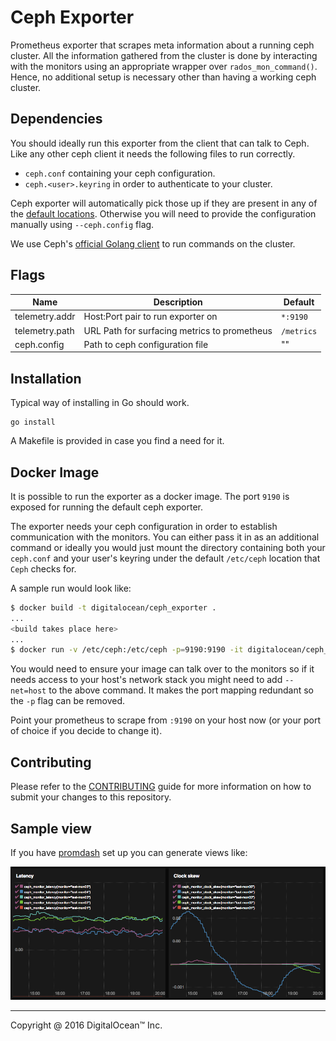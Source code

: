 # Ceph Exporter
Prometheus exporter that scrapes meta information about a running ceph cluster. All the information gathered from the cluster is done by interacting with the monitors using an appropriate wrapper over `rados_mon_command()`. Hence, no additional setup is necessary other than having a working ceph cluster.

## Dependencies

You should ideally run this exporter from the client that can talk to
Ceph. Like any other ceph client it needs the following files to run
correctly.

 * `ceph.conf` containing your ceph configuration.
 * `ceph.<user>.keyring` in order to authenticate to your cluster.

Ceph exporter will automatically pick those up if they are present in
any of the [default
locations](http://docs.ceph.com/docs/master/rados/configuration/ceph-conf/#the-configuration-file). Otherwise you will need to provide the configuration manually using `--ceph.config` flag.

We use Ceph's [official Golang client](https://github.com/ceph/go-ceph) to run commands on the cluster.

## Flags

Name | Description | Default
---- | ---- | ----
telemetry.addr | Host:Port pair to run exporter on | `*:9190`
telemetry.path | URL Path for surfacing metrics to prometheus | `/metrics`
ceph.config | Path to ceph configuration file | ""

## Installation

Typical way of installing in Go should work.

```
go install
```

A Makefile is provided in case you find a need for it.

## Docker Image

It is possible to run the exporter as a docker image. The port `9190` is
exposed for running the default ceph exporter.

The exporter needs your ceph configuration in order to establish communication with the monitors. You can either pass it in as an additional command or ideally you would just mount the directory containing both your `ceph.conf` and your user's keyring under the default `/etc/ceph` location that `Ceph` checks for.

A sample run would look like:

```bash
$ docker build -t digitalocean/ceph_exporter .
...
<build takes place here>
...
$ docker run -v /etc/ceph:/etc/ceph -p=9190:9190 -it digitalocean/ceph_exporter
```

You would need to ensure your image can talk over to the monitors so if
it needs access to your host's network stack you might need to add
`--net=host` to the above command. It makes the port mapping redundant
so the `-p` flag can be removed.

Point your prometheus to scrape from `:9190` on your host now (or your port
of choice if you decide to change it).

## Contributing

Please refer to the [CONTRIBUTING](CONTRIBUTING.md) guide for more
information on how to submit your changes to this repository.

## Sample view

If you have [promdash](https://github.com/prometheus/promdash) set up you
can generate views like:

![](sample.png)

---

Copyright @ 2016 DigitalOcean™ Inc.
